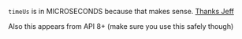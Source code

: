`timeUs` is in MICROSECONDS because that makes sense. [Thanks Jeff](https://twitter.com/readyState/status/266279150879383552)

Also this appears from API 8+ (make sure you use this safely though)
